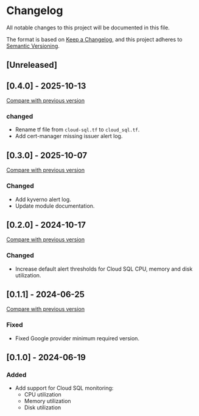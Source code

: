 # Changelog

All notable changes to this project will be documented in this file.

The format is based on [Keep a Changelog](https://keepachangelog.com/en/1.1.0/),
and this project adheres
to [Semantic Versioning](https://semver.org/spec/v2.0.0.html).

## [Unreleased]

## [0.4.0] - 2025-10-13

[Compare with previous version](https://github.com/sparkfabrik/terraform-google-services-monitoring/compare/0.3.0...0.4.0)

### changed

- Rename tf file from `cloud-sql.tf` to `cloud_sql.tf`.
- Add cert-manager missing issuer alert log.

## [0.3.0] - 2025-10-07

[Compare with previous version](https://github.com/sparkfabrik/terraform-google-services-monitoring/compare/0.2.0...0.3.0)

### Changed

- Add kyverno alert log.
- Update module documentation.

## [0.2.0] - 2024-10-17

[Compare with previous version](https://github.com/sparkfabrik/terraform-google-services-monitoring/compare/0.1.1...0.2.0)

### Changed

- Increase default alert thresholds for Cloud SQL CPU, memory and disk utilization.

## [0.1.1] - 2024-06-25

[Compare with previous version](https://github.com/sparkfabrik/terraform-google-services-monitoring/compare/0.1.0...0.1.1)

### Fixed

- Fixed Google provider minimum required version.

## [0.1.0] - 2024-06-19

### Added

- Add support for Cloud SQL monitoring:
  - CPU utilization
  - Memory utilization
  - Disk utilization
